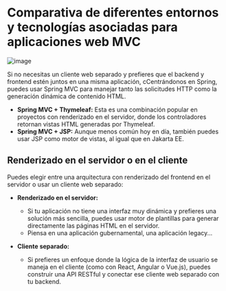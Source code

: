 # Comparativa de diferentes entornos y tecnologías asociadas para aplicaciones web MVC

![image](https://github.com/user-attachments/assets/50dcf927-8a57-4403-b876-7df4a36a94a4)


Si no necesitas un cliente web separado y prefieres que el backend y frontend estén juntos en una misma aplicación, cCentrándonos en Spring, puedes usar Spring MVC para manejar tanto las solicitudes HTTP como la generación dinámica de contenido HTML.

- **Spring MVC + Thymeleaf:** Esta es una combinación popular en proyectos con renderizado en el servidor, donde los controladores retornan vistas HTML generadas por Thymeleaf.
- **Spring MVC + JSP:** Aunque menos común hoy en día, también puedes usar JSP como motor de vistas, al igual que en Jakarta EE.


## Renderizado en el servidor o en el cliente


Puedes elegir entre una arquitectura con renderizado del frontend en el servidor o usar un cliente web separado:

- **Renderizado en el servidor:**
  - Si tu aplicación no tiene una interfaz muy dinámica y prefieres una solución más sencilla, puedes usar motor de plantillas para generar directamente las páginas HTML en el servidor.
  - Piensa en una aplicación gubernamental, una aplicación legacy...

- **Cliente separado:**
  - Si prefieres un enfoque donde la lógica de la interfaz de usuario se maneja en el cliente (como con React, Angular o Vue.js), puedes construir una API RESTful y conectar ese cliente web separado con tu backend.
